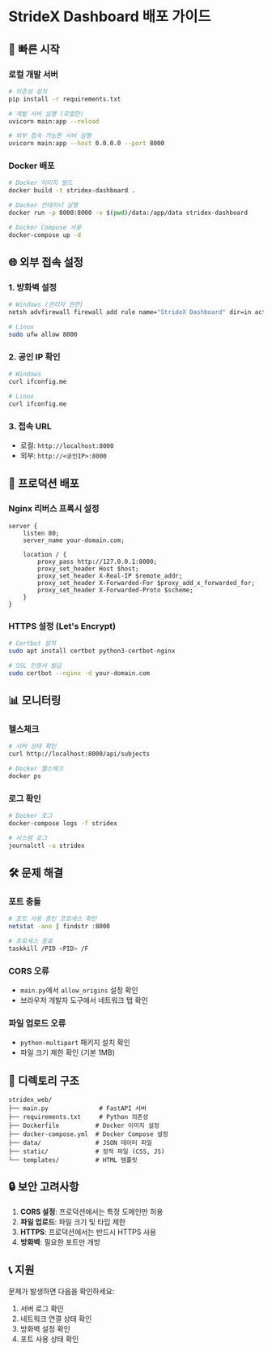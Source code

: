 # StrideX Dashboard 배포 가이드

## 🚀 빠른 시작

### 로컬 개발 서버
```bash
# 의존성 설치
pip install -r requirements.txt

# 개발 서버 실행 (로컬만)
uvicorn main:app --reload

# 외부 접속 가능한 서버 실행
uvicorn main:app --host 0.0.0.0 --port 8000
```

### Docker 배포
```bash
# Docker 이미지 빌드
docker build -t stridex-dashboard .

# Docker 컨테이너 실행
docker run -p 8000:8000 -v $(pwd)/data:/app/data stridex-dashboard

# Docker Compose 사용
docker-compose up -d
```

## 🌐 외부 접속 설정

### 1. 방화벽 설정
```bash
# Windows (관리자 권한)
netsh advfirewall firewall add rule name="StrideX Dashboard" dir=in action=allow protocol=TCP localport=8000

# Linux
sudo ufw allow 8000
```

### 2. 공인 IP 확인
```bash
# Windows
curl ifconfig.me

# Linux
curl ifconfig.me
```

### 3. 접속 URL
- 로컬: `http://localhost:8000`
- 외부: `http://<공인IP>:8000`

## 🔧 프로덕션 배포

### Nginx 리버스 프록시 설정
```nginx
server {
    listen 80;
    server_name your-domain.com;
    
    location / {
        proxy_pass http://127.0.0.1:8000;
        proxy_set_header Host $host;
        proxy_set_header X-Real-IP $remote_addr;
        proxy_set_header X-Forwarded-For $proxy_add_x_forwarded_for;
        proxy_set_header X-Forwarded-Proto $scheme;
    }
}
```

### HTTPS 설정 (Let's Encrypt)
```bash
# Certbot 설치
sudo apt install certbot python3-certbot-nginx

# SSL 인증서 발급
sudo certbot --nginx -d your-domain.com
```

## 📊 모니터링

### 헬스체크
```bash
# 서버 상태 확인
curl http://localhost:8000/api/subjects

# Docker 헬스체크
docker ps
```

### 로그 확인
```bash
# Docker 로그
docker-compose logs -f stridex

# 시스템 로그
journalctl -u stridex
```

## 🛠️ 문제 해결

### 포트 충돌
```bash
# 포트 사용 중인 프로세스 확인
netstat -ano | findstr :8000

# 프로세스 종료
taskkill /PID <PID> /F
```

### CORS 오류
- `main.py`에서 `allow_origins` 설정 확인
- 브라우저 개발자 도구에서 네트워크 탭 확인

### 파일 업로드 오류
- `python-multipart` 패키지 설치 확인
- 파일 크기 제한 확인 (기본 1MB)

## 📁 디렉토리 구조
```
stridex_web/
├── main.py              # FastAPI 서버
├── requirements.txt     # Python 의존성
├── Dockerfile          # Docker 이미지 설정
├── docker-compose.yml  # Docker Compose 설정
├── data/               # JSON 데이터 파일
├── static/             # 정적 파일 (CSS, JS)
└── templates/          # HTML 템플릿
```

## 🔒 보안 고려사항

1. **CORS 설정**: 프로덕션에서는 특정 도메인만 허용
2. **파일 업로드**: 파일 크기 및 타입 제한
3. **HTTPS**: 프로덕션에서는 반드시 HTTPS 사용
4. **방화벽**: 필요한 포트만 개방

## 📞 지원

문제가 발생하면 다음을 확인하세요:
1. 서버 로그 확인
2. 네트워크 연결 상태 확인
3. 방화벽 설정 확인
4. 포트 사용 상태 확인
